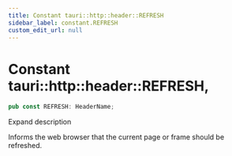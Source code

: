 ```yaml
---
title: Constant tauri::http::header::REFRESH
sidebar_label: constant.REFRESH
custom_edit_url: null
---
```


  # Constant tauri::http&#x3A;:header::REFRESH,

```rs
pub const REFRESH: HeaderName;
```

Expand description

Informs the web browser that the current page or frame should be refreshed.
  